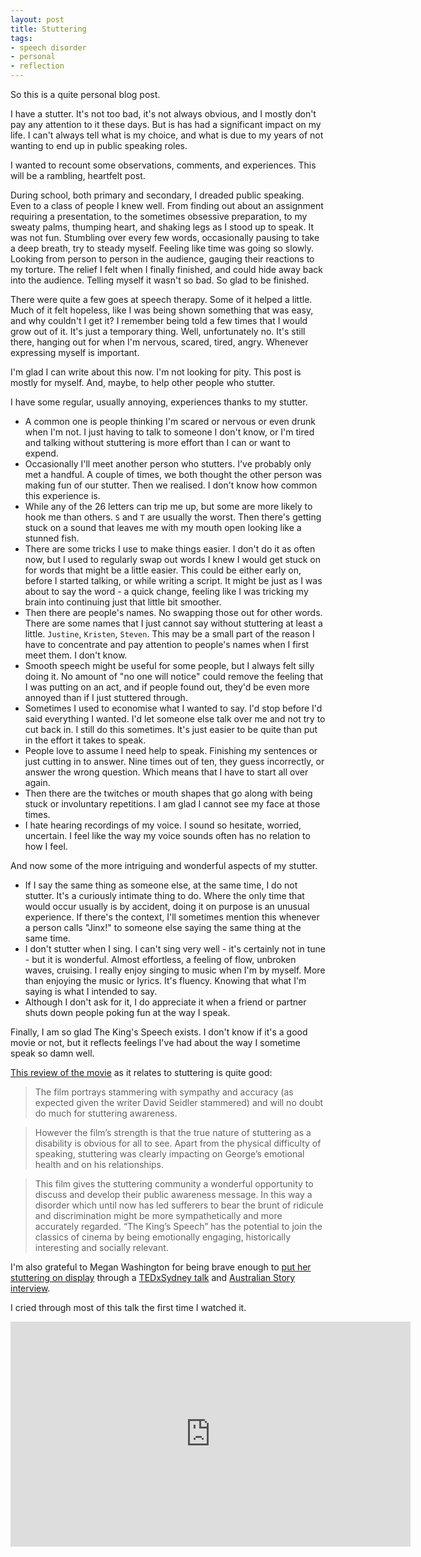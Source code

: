 ```yaml
---
layout: post
title: Stuttering
tags:
- speech disorder
- personal
- reflection
---
```

So this is a quite personal blog post.

I have a stutter. It's not too bad, it's not always obvious, and I mostly don't pay any attention to it these days. But is has had a significant impact on my life. I can't always tell what is my choice, and what is due to my years of not wanting to end up in public speaking roles.

I wanted to recount some observations, comments, and experiences. This will be a rambling, heartfelt post.

During school, both primary and secondary, I dreaded public speaking. Even to a class of people I knew well. From finding out about an assignment requiring a presentation, to the sometimes obsessive preparation, to my sweaty palms, thumping heart, and shaking legs as I stood up to speak. It was not fun. Stumbling over every few words, occasionally pausing to take a deep breath, try to steady myself. Feeling like time was going so slowly. Looking from person to person in the audience, gauging their reactions to my torture. The relief I felt when I finally finished, and could hide away back into the audience. Telling myself it wasn't so bad. So glad to be finished.

There were quite a few goes at speech therapy. Some of it helped a little. Much of it felt hopeless, like I was being shown something that was easy, and why couldn't I get it? I remember being told a few times that I would grow out of it. It's just a temporary thing. Well, unfortunately no. It's still there, hanging out for when I'm nervous, scared, tired, angry. Whenever expressing myself is important.

I'm glad I can write about this now. I'm not looking for pity. This post is mostly for myself. And, maybe, to help other people who stutter.

I have some regular, usually annoying, experiences thanks to my stutter. 

- A common one is people thinking I'm scared or nervous or even drunk when I'm not. I just having to talk to someone I don't know, or I'm tired and talking without stuttering is more effort than I can or want to expend.
- Occasionally I'll meet another person who stutters. I've probably only met a handful. A couple of times, we both thought the other person was making fun of our stutter. Then we realised. I don't know how common this experience is.
- While any of the  26 letters can trip me up, but some are more likely to hook me than others. `S` and `T` are usually the worst. Then there's getting stuck on a sound that leaves me with my mouth open looking like a stunned fish.
- There are some tricks I use to make things easier. I don't do it as often now, but I used to regularly swap out words I knew I would get stuck on for words that might be a little easier. This could be either early on, before I started talking, or while writing a script. It might be just as I was about to say the word - a quick change, feeling like I was tricking my brain into continuing just that little bit smoother.
- Then there are people's names. No swapping those out for other words. There are some names that I just cannot say without stuttering at least a little. `Justine`, `Kristen`, `Steven`. This may be a small part of the reason I have to concentrate and pay attention to people's names when I first meet them. I don't know.
- Smooth speech might be useful for some people, but I always felt silly doing it. No amount of "no one will notice" could remove the feeling that I was putting on an act, and if people found out, they'd be even more annoyed than if I just stuttered through.
- Sometimes I used to economise what I wanted to say. I'd stop before I'd said everything I wanted. I'd let someone else talk over me and not try to cut back in. I still do this sometimes. It's just easier to be quite than put in the effort it takes to speak.
- People love to assume I need help to speak. Finishing my sentences or just cutting in to answer. Nine times out of ten, they guess incorrectly, or answer the wrong question. Which means that I have to start all over again.
- Then there are the twitches or mouth shapes that go along with being stuck or involuntary repetitions. I am glad I cannot see my face at those times.
- I hate hearing recordings of my voice. I sound so hesitate, worried, uncertain. I feel like the way my voice sounds often has no relation to how I feel.

And now some of the more intriguing and wonderful aspects of my stutter.

- If I say the same thing as someone else, at the same time, I do not stutter. It's a curiously intimate thing to do. Where the only time that would occur usually is by accident, doing it on purpose is an unusual experience. If there's the context, I'll sometimes mention this whenever a person calls "Jinx!" to someone else saying the same thing at the same time.
- I don't stutter when I sing. I can't sing very well - it's certainly not in tune - but it is wonderful. Almost effortless, a feeling of flow, unbroken waves, cruising. I really enjoy singing to music when I'm by myself. More than enjoying the music or lyrics. It's fluency. Knowing that what I'm saying is what I intended to say.
- Although I don't ask for it, I do appreciate it when a friend or partner shuts down people poking fun at the way I speak.

Finally, I am so glad The King's Speech exists. I don't know if it's a good movie or not, but it reflects feelings I've had about the way I sometime speak so damn well.

[This review of the movie](http://stutteredspeechsyndrome.com/2010/12/20/review-of-the-kings-speech-as-it-relates-to-stuttering/) as it relates to stuttering is quite good:

> The film portrays stammering with sympathy and accuracy (as expected given the writer David Seidler stammered) and will no doubt do much for stuttering awareness.

> However the film’s strength is that the true nature of stuttering as a disability is obvious for all to see. Apart from the physical difficulty of speaking, stuttering was clearly impacting on George’s emotional health and on his relationships.

> This film gives the stuttering community a wonderful opportunity to discuss and develop their public awareness message. In this way a disorder which until now has led sufferers to bear the brunt of ridicule and discrimination might be more sympathetically and more accurately regarded. “The King’s Speech” has the potential to join the classics of cinema by being emotionally engaging, historically interesting and socially relevant.

I'm also grateful to Megan Washington for being brave enough to [put her stuttering on display](http://www.abc.net.au/news/2014-07-07/megan-washington-singer-songwriter-embraces-stutter/5573250) through a [TEDxSydney talk](https://www.ted.com/talks/megan_washington_why_i_live_in_mortal_dread_of_public_speaking/transcript?language=en) and [Australian Story interview](http://www.abc.net.au/austory/content/2014/s4041089.htm).

I cried through most of this talk the first time I watched it.

<iframe src="https://embed-ssl.ted.com/talks/megan_washington_why_i_live_in_mortal_dread_of_public_speaking.html" width="640" height="360" frameborder="0" scrolling="no" webkitAllowFullScreen mozallowfullscreen allowFullScreen></iframe>

